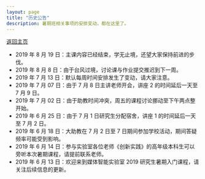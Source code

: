 ```yaml
---
layout: page
title: "历史公告"
description: 暑期班相关事项的安排变动，都在这里了。
---
```


[返回主页](../)

- 2019 年 8 月 19 日：主课内容已经结束，学无止境，还望大家保持前进的步伐。
- 2019 年 8 月 8 日：由于台风过境，讨论课与作业提交推迟到下一周。
- 2019 年 7 月 13 日：默认每周时间安排发生了变动，请大家注意。
- 2019 年 7 月 07 日：由于 7 月 8 日主讲老师开会，讲座 2 的时间延后一天至 7 月 9 日。
- 2019 年 7 月 02 日：由于助教时间冲突，周五的课程讨论挪动至下午两点整开始。
- 2019 年 6 月 25 日：由于 7 月 1 日研究生分配宿舍，讲座 1 的时间延后一天至 7 月 2 日。
- 2019 年 6 月 18 日：大助教在 7 月 2 日至 7 日期间参加学校活动，期间答疑频率可能受到影响。
- 2019 年 6 月 14 日：参与实验室各位老师《创新实践》的高年级本科生可以旁听本次暑期课程，请提前联系老师。
- 2019 年 6 月 13 日：欢迎来到媒体智能实验室 2019 研究生暑期入门课程，请关注后续信息的更新。
